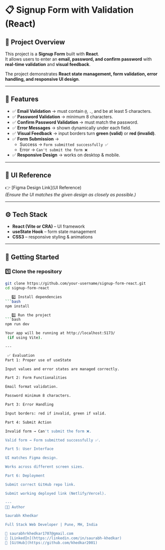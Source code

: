 # 📋 Signup Form with Validation (React)

## 📌 Project Overview
This project is a **Signup Form** built with **React**.  
It allows users to enter an **email, password, and confirm password** with **real-time validation** and **visual feedback**.  

The project demonstrates **React state management, form validation, error handling, and responsive UI design**.  

---

## 🎯 Features
- ✅ **Email Validation** → must contain `@`, `.`, and be at least 5 characters.  
- ✅ **Password Validation** → minimum 8 characters.  
- ✅ **Confirm Password Validation** → must match the password.  
- ✅ **Error Messages** → shown dynamically under each field.  
- ✅ **Visual Feedback** → input borders turn **green (valid)** or **red (invalid)**.  
- ✅ **Form Submission** →  
  - Success → `Form submitted successfully ✅`  
  - Error → `Can't submit the form ❌`  
- ✅ **Responsive Design** → works on desktop & mobile.  

---

## 🎨 UI Reference
👉 [Figma Design Link](UI Reference)  
*(Ensure the UI matches the given design as closely as possible.)*  

---

## ⚙️ Tech Stack
- **React (Vite or CRA)** – UI framework  
- **useState Hook** – form state management  
- **CSS3** – responsive styling & animations  

---

## 🚀 Getting Started

### 1️⃣ Clone the repository
```bash
git clone https://github.com/your-username/signup-form-react.git
cd signup-form-react

   2️⃣ Install dependencies
```bash
npm install

   3️⃣ Run the project
```bash
npm run dev

Your app will be running at http://localhost:5173/
 (if using Vite).

---

 ✅ Evaluation 
Part 1: Proper use of useState

Input values and error states are managed correctly.

Part 2: Form Functionalities

Email format validation.

Password minimum 8 characters.

Part 3: Error Handling

Input borders: red if invalid, green if valid.

Part 4: Submit Action

Invalid form → Can't submit the form ❌.

Valid form → Form submitted successfully ✅.

Part 5: User Interface

UI matches Figma design.

Works across different screen sizes.

Part 6: Deployment

Submit correct GitHub repo link.

Submit working deployed link (Netlify/Vercel).

---
👨‍💻 Author

Saurabh Khedkar 

Full Stack Web Developer | Pune, MH, India 

📧 saurabhrkhedkar1707@gmail.com  
🔗 [LinkedIn](https://linkedin.com/in/saurabh-khedkar)  
🐙 [GitHub](https://github.com/khedkar2001)  
